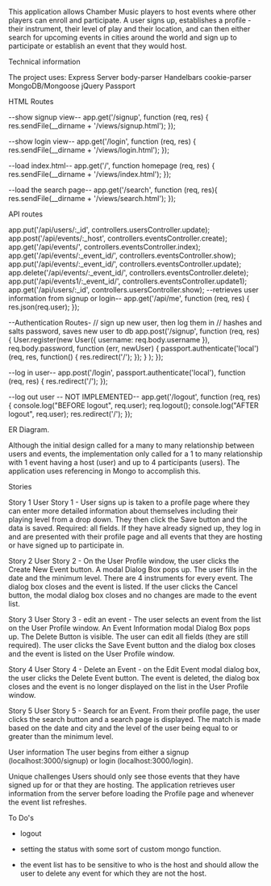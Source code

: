 This application allows Chamber Music players to host events where other players can enroll and participate. A user signs up, establishes a profile - their instrument, their level of play and their location, and can then either search for upcoming events in cities around the world and sign up to participate or establish an event that they would host.

Technical information

The project uses:
Express Server
body-parser
Handelbars
cookie-parser
MongoDB/Mongoose
jQuery
Passport

HTML Routes

--show signup view--
app.get('/signup', function (req, res) {
  res.sendFile(__dirname + '/views/signup.html');
});

--show login view--
app.get('/login', function (req, res) {
  res.sendFile(__dirname + '/views/login.html');
});

--load index.html--
app.get('/', function homepage (req, res) {
  res.sendFile(__dirname + '/views/index.html');
});

--load the search page--
app.get('/search', function (req, res){
  res.sendFile(__dirname + '/views/search.html');
});



API routes

app.put('/api/users/:_id', controllers.usersController.update);
app.post('/api/events/:_host', controllers.eventsController.create);
app.get('/api/events/', controllers.eventsController.index);
app.get('/api/events/:_event_id/', controllers.eventsController.show);
app.put('/api/events/:_event_id/', controllers.eventsController.update);
app.delete('/api/events/:_event_id/', controllers.eventsController.delete);
app.put('/api/events1/:_event_id/', controllers.eventsController.update1);
app.get('/api/users/:_id', controllers.usersController.show);
--retrieves user information from signup or login--
app.get('/api/me', function (req, res) {
  res.json(req.user);
});


--Authentication Routes-
// sign up new user, then log them in
// hashes and salts password, saves new user to db
app.post('/signup', function (req, res) {
  User.register(new User({ username: req.body.username }), req.body.password,
    function (err, newUser) {
      passport.authenticate('local')(req, res, function() {
        res.redirect('/');
      });
    }
  );
});

--log in user--
app.post('/login', passport.authenticate('local'), function (req, res) {
  res.redirect('/');
});

--log out user -- NOT IMPLEMENTED--
app.get('/logout', function (req, res) {
  console.log("BEFORE logout", req.user);
  req.logout();
  console.log("AFTER logout", req.user);
  res.redirect('/');
});

ER Diagram.

Although the initial design called for a many to many relationship between users and events, the implementation only called for a 1 to many relationship with 1 event having a host (user) and up to 4 participants (users). The application uses referencing in Mongo to accomplish this.

Stories

Story 1
User Story 1 - User signs up is taken to a profile page where they can enter more detailed information about themselves including their playing level from a drop down. They then click the Save button and the data is saved. Required: all fields. If they have already signed up, they log in and are presented with their profile page and all events that they are hosting or have signed up to participate in.

Story 2
User Story 2 - On the User Profile window, the user clicks the Create New Event button. A modal Dialog Box pops up. The user fills in the date and the minimum level. There are 4 instruments for every event. The dialog box closes and the event is listed. If the user clicks the Cancel button, the modal dialog box closes and no changes are made to the event list.

Story 3
User Story 3 - edit an event - The user selects an event from the list on the User Profile window. An Event Information modal Dialog Box pops up. The Delete Button is visible. The user can edit all fields (they are still required). The user clicks the Save Event button and the dialog box closes and the event is listed on the User Profile window.

Story 4
User Story 4 - Delete an Event - on the Edit Event modal dialog box, the user clicks the Delete Event button. The event is deleted, the dialog box closes and the event is no longer displayed on the list in the User Profile window.

Story 5
User Story 5 - Search for an Event. From their profile page, the user clicks the search button and a search page is displayed. The match is made based on the date and city and the level of the user being equal to or greater than the minimum level.


User information
The user begins from either a signup (localhost:3000/signup) or login (localhost:3000/login).

Unique challenges
Users should only see those events that they have signed up for or that they are hosting. The application retrieves user information from the server before loading the Profile page and whenever the event list refreshes.


To Do's

* logout

* setting the status with some sort of custom mongo function.

* the event list has to be sensitive to who is the host and should allow the user to delete any event for which they are not the host.

